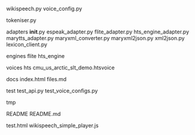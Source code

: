 

wikispeech.py
voice_config.py

tokeniser.py


adapters
	__init__.py
	espeak_adapter.py
	flite_adapter.py
  	hts_engine_adapter.py
	marytts_adapter.py
	maryxml_converter.py
	maryxml2json.py
	xml2json.py
	lexicon_client.py

engines
	flite
	hts_engine

voices
	hts
		cmu_us_arctic_slt_demo.htsvoice



docs
	index.html
	files.md

test
	test_api.py
	test_voice_configs.py

tmp
	
README
README.md

test.html
wikispeech_simple_player.js